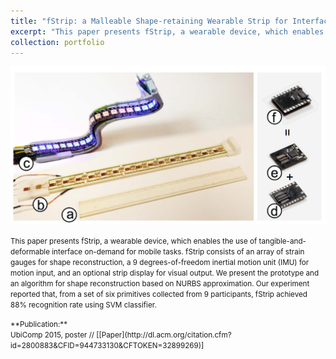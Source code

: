 ```yaml
---
title: "fStrip: a Malleable Shape-retaining Wearable Strip for Interface On-demand"
excerpt: "This paper presents fStrip, a wearable device, which enables the use of tangible-and-deformable interface on-demand for mobile tasks.<br/><img src='/images/fstrip/fStrip.png'>"
collection: portfolio
---
```


![fStrip](/images/fStrip.png)


<small>This paper presents fStrip, a wearable device, which enables the use of tangible-and-deformable interface on-demand for mobile tasks. fStrip consists of an array of strain gauges for shape reconstruction, a 9 degrees-of-freedom inertial motion unit (IMU) for motion input, and an optional strip display for visual output. We present the prototype and an algorithm for shape reconstruction based on NURBS approximation. Our experiment reported that, from a set of six primitives collected from 9 participants, fStrip achieved 88% recognition rate using SVM classifier.</small>

<small>
**Publication:**<br> 
UbiComp 2015, poster // [[Paper](http://dl.acm.org/citation.cfm?id=2800883&CFID=944733130&CFTOKEN=32899269)]
</small>